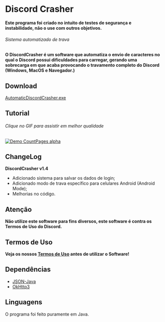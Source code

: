 # Discord Crasher

**Este programa foi criado no intuito de testes de segurança e instabilidade, não o use com outros objetivos.**

###### Sistema automatizado de trava

**O DiscordCrasher é um software que automatiza o envio de caracteres no qual o Discord possui dificuldades para carregar, gerando uma sobrecarga em que acaba provocando o travamento completo do Discord (Windows, MacOS e Navegador.)**

## Download
[AutomaticDiscordCrasher.exe](https://github.com/DiscordCrasher/DiscordCrasher_v1/releases/download/1.4/AutomaticDiscordCrasher.exe)

## Tutorial
###### Clique no GIF para assistir em melhor qualidade

[![Demo CountPages alpha](https://j.gifs.com/814qgr.gif)](https://youtu.be/Bu8BqSbBFwc)

## ChangeLog
**DiscordCrasher v1.4**
- Adicionado sistema para salvar os dados de login;
- Adicionado modo de trava específico para celulares Android (Android Mode);
- Melhorias no código.

## Atenção
**Não utilize este software para fins diversos, este software é contra os Termos de Uso do Discord.**

## Termos de Uso
**Veja os nossos [Termos de Uso](https://github.com/DiscordCrasher/DiscordCrasher_v1/blob/master/terms.md) antes de utilizar o Software!**

## Dependências
- [JSON-Java](https://github.com/douglascrockford/JSON-java)
- [OkHttp3](https://square.github.io/okhttp/)

## Linguagens

O programa foi feito puramente em Java.
